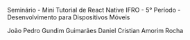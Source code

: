 Seminário - Mini Tutorial de React Native
IFRO - 5° Período - Desenvolvimento para Dispositivos Móveis

João Pedro Gundim Guimarães
Daniel Cristian Amorim Rocha
